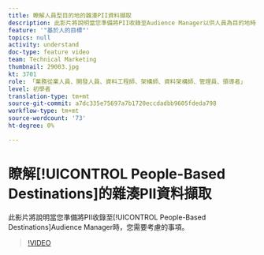```yaml
---
title: 瞭解人員型目的地的雜湊PII資料擷取
description: 此影片將說明當您準備將PII收錄至Audience Manager以供人員為目的地時，需要考慮的事項。
feature: '"基於人的目標"'
topics: null
activity: understand
doc-type: feature video
team: Technical Marketing
thumbnail: 29003.jpg
kt: 3701
role: 「業務從業人員、開發人員、資料工程師、架構師、資料架構師、管理員、領導者」
level: 初學者
translation-type: tm+mt
source-git-commit: a7dc335e75697a7b1720eccdadbb9605fdeda798
workflow-type: tm+mt
source-wordcount: '73'
ht-degree: 0%

---
```



# 瞭解[!UICONTROL People-Based Destinations]的雜湊PII資料擷取

此影片將說明當您準備將PII收錄至[!UICONTROL People-Based Destinations]Audience Manager時，您需要考慮的事項。

>[!VIDEO](https://video.tv.adobe.com/v/29003/?quality=12)

